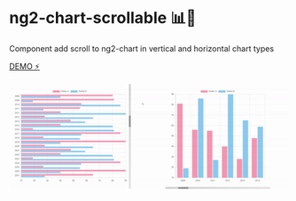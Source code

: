 # ng2-chart-scrollable :bar_chart::scroll:

Component add scroll to ng2-chart in vertical and horizontal chart types

[DEMO ⚡️](https://stackblitz.com/edit/ng2-chart-scrollable)

<p align="center">
  <img src="https://github.com/luancaike/ng2-chart-scrollable/blob/master/docs/demo.gif" />
</p>


